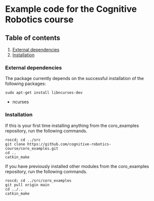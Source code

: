 # Example code for the Cognitive Robotics course

## Table of contents
1. [External dependencies](#external-dependencies)
2. [Installation](#installation)


### External dependencies
The package currently depends on the successful installation of the
following packages: 
```
sudo apt-get install libncurses-dev
```
* ncurses

### Installation
If this is your first time installing anything from the coro_examples repository, run the following commands.
```
roscd; cd ../src
git clone https://github.com/cognitive-robotics-course/coro_examples.git
cd ..
catkin_make
```

If you have previously installed other modules from the coro_examples repository, run the following commands.
```
roscd; cd ../src/coro_examples
git pull origin main
cd ../..
catkin_make
```


